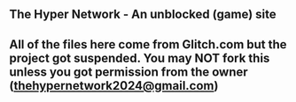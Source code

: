 The Hyper Network - An unblocked (game) site
---
All of the files here come from Glitch.com but the project got suspended.
You may NOT fork this unless you got permission from the owner (thehypernetwork2024@gmail.com)
---
